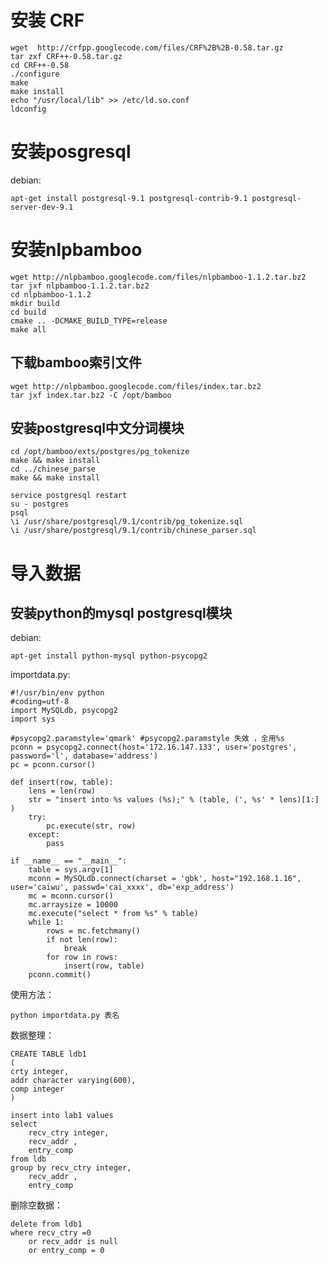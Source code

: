 
安装 CRF
======

    wget  http://crfpp.googlecode.com/files/CRF%2B%2B-0.58.tar.gz
    tar zxf CRF++-0.58.tar.gz
    cd CRF++-0.58
    ./configure
    make 
    make install
    echo "/usr/local/lib" >> /etc/ld.so.conf
    ldconfig

安装posgresql
===========

debian:

    apt-get install postgresql-9.1 postgresql-contrib-9.1 postgresql-server-dev-9.1

安装nlpbamboo
===========

    wget http://nlpbamboo.googlecode.com/files/nlpbamboo-1.1.2.tar.bz2
    tar jxf nlpbamboo-1.1.2.tar.bz2
    cd nlpbamboo-1.1.2
    mkdir build
    cd build
    cmake .. -DCMAKE_BUILD_TYPE=release
    make all

下载bamboo索引文件
------------

    wget http://nlpbamboo.googlecode.com/files/index.tar.bz2
    tar jxf index.tar.bz2 -C /opt/bamboo

安装postgresql中文分词模块
------------------

    cd /opt/bamboo/exts/postgres/pg_tokenize
    make && make install
    cd ../chinese_parse
    make && make install

    service postgresql restart
    su - postgres
    psql
    \i /usr/share/postgresql/9.1/contrib/pg_tokenize.sql
    \i /usr/share/postgresql/9.1/contrib/chinese_parser.sql


导入数据
====


安装python的mysql postgresql模块
---------------------------

debian:

    apt-get install python-mysql python-psycopg2

importdata.py:

    #!/usr/bin/env python
    #coding=utf-8
    import MySQLdb, psycopg2
    import sys

    #psycopg2.paramstyle='qmark' #psycopg2.paramstyle 失效 ，全用%s
    pconn = psycopg2.connect(host='172.16.147.133', user='postgres', password='l', database='address')
    pc = pconn.cursor()

    def insert(row, table):
        lens = len(row)
        str = "insert into %s values (%s);" % (table, (', %s' * lens)[1:] )
        try:
            pc.execute(str, row)
        except:
            pass

    if __name__ == "__main__":
        table = sys.argv[1]
        mconn = MySQLdb.connect(charset = 'gbk', host="192.168.1.16", user='caiwu', passwd='cai_xxxx', db='exp_address')
        mc = mconn.cursor()
        mc.arraysize = 10000
        mc.execute("select * from %s" % table)
        while 1:
            rows = mc.fetchmany()
            if not len(row):
                break
            for row in rows:
                insert(row, table)
        pconn.commit()

使用方法：

    python importdata.py 表名


数据整理：

    CREATE TABLE ldb1
    (
    crty integer,
    addr character varying(600),
    comp integer
    )

    insert into lab1 values
    select
        recv_ctry integer,
        recv_addr ,
        entry_comp
    from ldb
    group by recv_ctry integer,
        recv_addr ,
        entry_comp

删除空数据：

    delete from ldb1
    where recv_ctry =0
        or recv_addr is null
        or entry_comp = 0



    

    
